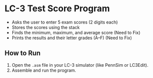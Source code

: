 # LC-3 Test Score Program
- Asks the user to enter 5 exam scores (2 digits each)
- Stores the scores using the stack
- Finds the minimum, maximum, and average score (Need to Fix)
- Prints the results and their letter grades (A–F) (Need to Fix)

## How to Run
1. Open the `.asm` file in your LC-3 simulator (like PennSim or LC3Edit).
2. Assemble and run the program.
